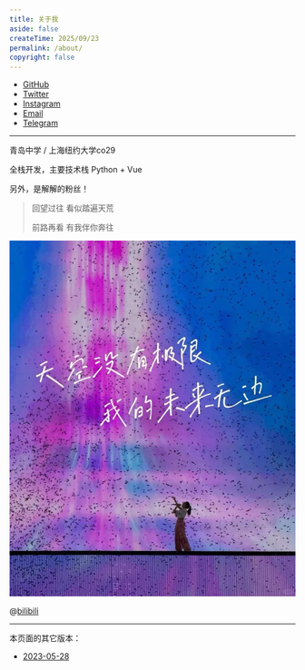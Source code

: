 ```yaml
---
title: 关于我
aside: false
createTime: 2025/09/23
permalink: /about/
copyright: false
---
```


- [GitHub](https://github.com/yxzlwz)
- [Twitter](https://twitter.com/yxzlwz)
- [Instagram](https://www.instagram.com/yxzlwz/)
- [Email](mailto:yxzlwz@gmail.com)
- [Telegram](https://t.me/yxzlwz)

---

青岛中学 / 上海纽约大学co29

全栈开发，主要技术栈 Python + Vue

另外，是解解的粉丝！

> 回望过往 看似踏遍天荒
>
> 前路再看 有我伴你奔往

<img src="../../images/8a742574d87656246b104f9f43b43ebb.png" />

@[bilibili](BV1fd4y1T72J)

---

本页面的其它版本：

- [2023-05-28](./20230528.md)